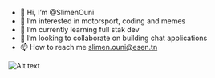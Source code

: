 - 👋 Hi, I’m @SlimenOuni
- 👀 I’m interested in motorsport, coding and memes
- 🌱 I’m currently learning full stak dev
- 💞️ I’m looking to collaborate on building chat applications
- 📫 How to reach me slimen.ouni@esen.tn



![Alt text](<https://media0.giphy.com/media/XS1y7UX86TebFCDmlr/giphy.gif?cid=790b7611d2ba6928270bed9026a960003fbb42e60aac6237&rid=giphy.gif&ct=g?raw=true>)




<!---
SlimenOuni/SlimenOuni is a ✨ special ✨ repository because its `README.md` (this file) appears on your GitHub profile.
You can click the Preview link to take a look at your changes.
--->
